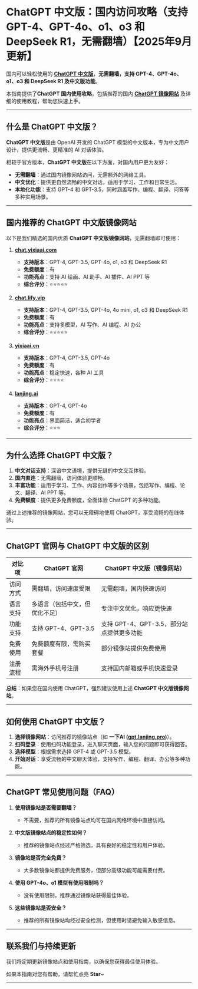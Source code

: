 # ChatGPT 中文版：国内访问攻略（支持 GPT-4、GPT-4o、o1、o3 和 DeepSeek R1，无需翻墙）【2025年9月更新】 

国内可以轻松使用的 **[ChatGPT 中文版](https://gpt.lanjing.pro)**，**无需翻墙，支持 GPT-4、GPT-4o、o1、o3 和 DeepSeek R1 及中文版功能**。

本指南提供了**ChatGPT 国内使用攻略**，包括推荐的国内 **[ChatGPT 镜像网站](https://xsimplechat.com)** 及详细的使用教程，帮助您快速上手。

---

## 什么是 ChatGPT 中文版？

**ChatGPT 中文版**是由 OpenAI 开发的 ChatGPT 模型的中文版本，专为中文用户设计，提供更流畅、更精准的 AI 对话体验。

相较于官方版本，**ChatGPT 中文版**在以下方面，对国内用户更为友好：

- **无需翻墙**：通过国内镜像网站访问，无需额外的网络工具。
- **中文优化**：提供更自然流畅的中文对话，适用于学习、工作和日常生活。
- **本地化功能**：支持 GPT-4 和 GPT-3.5，同时涵盖写作、编程、翻译、问答等多种实用场景。

---

## 国内推荐的 ChatGPT 中文版镜像网站

以下是我们精选的国内优质 **ChatGPT 中文版镜像网站**，无需翻墙即可使用：

1. **[chat.yixiaai.com](https://gpt.lanjing.pro)**
   - **支持版本**：GPT-4, GPT-3.5, GPT-4o, o1, o3 和 DeepSeek R1
   - **免费额度**：有
   - **功能亮点**：支持 AI 绘画、AI 助手、AI 插件、AI PPT 等
   - **综合评分**：⭐⭐⭐⭐⭐

2. **[chat.lify.vip](https://xsimplechat.com)**
   - **支持版本**：GPT-4, GPT-3.5, GPT-4o, 4o mini, o1, o3 和 DeepSeek R1
   - **免费额度**：有
   - **功能亮点**：支持多模型，AI 写作、AI 编程、AI 办公
   - **综合评分**：⭐⭐⭐⭐⭐

3. **[yixiaai.cn](https://yixiaai.cn)**
   - **支持版本**：GPT-4, GPT-3.5, GPT-4o
   - **免费额度**：有
   - **功能亮点**：稳定快速，各种 AI 工具
   - **综合评分**：⭐⭐⭐⭐

4. **[lanjing.ai](https://lanjing.pro)**
   - **支持版本**：GPT-4, GPT-4o
   - **免费额度**：有
   - **功能亮点**：界面简洁，适合初学者
   - **综合评分**：⭐⭐⭐

---

## 为什么选择 ChatGPT 中文版？

1. **中文对话支持**：深谙中文语境，提供无缝的中文交互体验。
2. **国内直连**：无需翻墙，访问体验更顺畅。
3. **丰富功能**：适用于学习、工作、内容创作等多个场景，包括写作、编程、论文、翻译、AI PPT 等。
4. **免费额度**：提供更多免费额度，全面体验 ChatGPT 的多种功能。

通过上述推荐的镜像网站，您可以无障碍地使用 ChatGPT，享受流畅的在线体验。

---

## ChatGPT 官网与 ChatGPT 中文版的区别

| 对比项              | ChatGPT 官网           | ChatGPT 中文版（镜像网站）                |
|---------------------|---------------------|----------------------------------|
| 访问方式            | 需翻墙，访问速度受限     | 无需翻墙，国内快速访问                  |
| 语言支持            | 多语言（包括中文，但优化不足）| 专注中文优化，响应更快速              |
| 功能支持            | 支持 GPT-4、GPT-3.5    | 支持 GPT-4、GPT-3.5，部分站点提供更多功能 |
| 免费使用            | 免费额度有限，需购买套餐 | 部分镜像站提供免费使用               |
| 注册流程            | 需海外手机号注册          | 支持国内邮箱或手机快速登录             |

**总结**：如果您在国内使用 ChatGPT，强烈建议使用上述 **ChatGPT 中文版镜像网站**。

---

## 如何使用 ChatGPT 中文版？

1. **选择镜像网站**：访问推荐的镜像站点（如 **一下AI ([gpt.lanjing.pro](https://gpt.lanjing.pro))**）。
2. **扫码登录**：使用扫码功能登录，进入聊天页面，输入您的问题即可获得回答。
3. **选择模型**：根据需求选择 GPT-4 或 GPT-3.5 模型。
4. **开始对话**：享受流畅的中文聊天体验，支持写作、编程、翻译、办公等多种功能。

---

## ChatGPT 常见使用问题（FAQ）

1. **使用镜像站是否需要翻墙？**
   - 不需要，推荐的所有镜像站点均可在国内网络环境中直接访问。

2. **中文版镜像站点的稳定性如何？**
   - 推荐的镜像站点经过严格筛选，具有良好的稳定性和用户体验。

3. **镜像站是否完全免费？**
   - 大多数镜像站都提供免费服务，但部分高级功能可能需要付费。

4. **使用 GPT-4o、o1 模型有使用限制吗？**
   - 没有使用限制，推荐通过镜像站获得最佳体验。

5. **这些镜像站是否安全？**
   - 推荐的所有镜像站均经过安全检测，但使用时请避免输入敏感信息。

---

## 联系我们与持续更新

我们将定期更新镜像站点和使用指南，以确保您获得最佳使用体验。

如果本指南对您有帮助，请帮忙点亮 **Star**~

---
